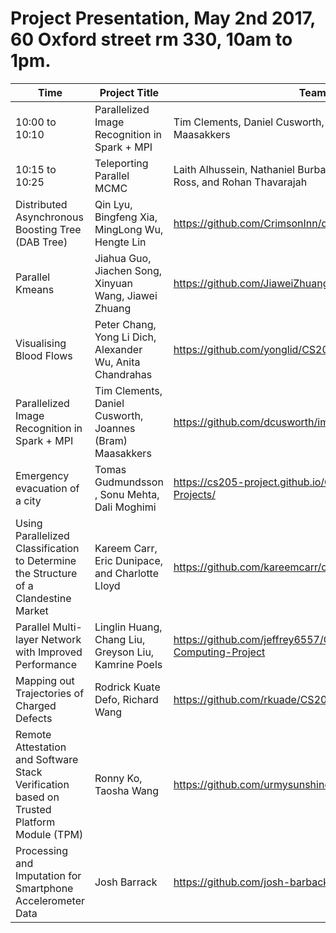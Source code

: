 # Project Presentation, May 2nd 2017, 60 Oxford street rm 330, 10am to 1pm. 

| Time | Project Title | Team | Website | Supervisor
| ------- | ------------ | --------- | -------- | -------- |
| 10:00 to 10:10 | Parallelized Image Recognition in Spark + MPI|Tim Clements, Daniel Cusworth, Joannes (Bram) Maasakkers | https://github.com/dcusworth/image_spark_mpi | Rafael | 
| 10:15 to 10:25 | Teleporting Parallel MCMC | Laith Alhussein, Nathaniel Burbank, Shawn Pan, Andrew Ross, and Rohan Thavarajah |[https://asross.github.io/cs205-project/](https://asross.github.io/cs205-project/) | WeiWei|
| Distributed Asynchronous Boosting Tree (DAB Tree)| Qin Lyu, Bingfeng Xia, MingLong Wu, Hengte Lin | https://github.com/CrimsonInn/dab-tree | Rafael |
| Parallel Kmeans  | Jiahua Guo, Jiachen Song, Xinyuan Wang, Jiawei Zhuang | https://github.com/JiaweiZhuang/CS205_final_project | WeiWei |
| Visualising Blood Flows| Peter Chang, Yong Li Dich, Alexander Wu, Anita Chandrahas |https://github.com/yonglid/CS205-Final-Project | Manju |
| Parallelized Image Recognition in Spark + MPI|Tim Clements, Daniel Cusworth, Joannes (Bram) Maasakkers | https://github.com/dcusworth/image_spark_mpi | Rafael | 
| Emergency evacuation of a city | Tomas Gudmundsson , Sonu Mehta, Dali Moghimi | https://cs205-project.github.io/CS205-Spring2017-Projects/ | Charles |
| Using Parallelized Classification to Determine the Structure of a Clandestine Market| Kareem Carr, Eric Dunipace, and Charlotte Lloyd | https://github.com/kareemcarr/cs205_2017_project/ | Rafael |
| Parallel Multi-layer Network with Improved Performance | Linglin Huang, Chang Liu, Greyson Liu, Kamrine Poels | https://github.com/jeffrey6557/CS205-Parallel-Computing-Project | Charles |
| Mapping out Trajectories of Charged Defects |Rodrick Kuate Defo, Richard Wang |  https://github.com/rkuade/CS205-project | Manju |
|Remote Attestation and Software Stack Verification based on Trusted Platform Module (TPM) | Ronny Ko, Taosha Wang|https://github.com/urmysunshine007/CS205_Final_project | Charles |
|Processing and Imputation for Smartphone Accelerometer Data |Josh Barrack | https://github.com/josh-barback/CS205_project | Manju |
